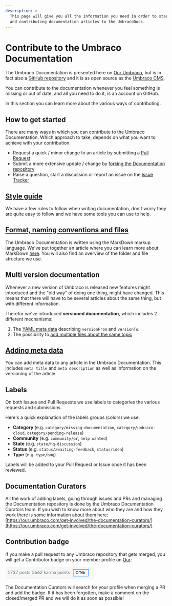 ```yaml
---
description: >-
  This page will give you all the information you need in order to start writing
  and contributing documentation articles to the UmbracoDocs.
---
```


# Contribute to the Umbraco Documentation

The Umbraco Documentation is presented here on [Our Umbraco](https://our.umbraco.com/documentation), but is in fact also a [GitHub repository](https://github.com/umbraco/UmbracoDocs) and it is as open source as the [Umbraco CMS](https://github.com/umbraco/Umbraco-CMS).

You can contribute to the documentation whenever you feel something is missing or out of date, and all you need to do it, is an account on GitHub.

In this section you can learn more about the various ways of contributing.

## How to get started

There are many ways in which you can contribute to the Umbraco Documentation. Which approach to take, depends on what you want to achieve with your contribution.

* Request a quick / minor change to an article by submitting a [Pull Request](https://github.com/sofietoft/ContribTests/tree/b4925c6fc368b3ce19dac119a8136c7206e519fc/Pull-Requests/index.md#option-1-creating-a-pr-directly-on-github)
* Submit a more extensive update / change by [forking the Documentation repository](https://github.com/sofietoft/ContribTests/tree/b4925c6fc368b3ce19dac119a8136c7206e519fc/Pull-Requests/index.md#options-2-creating-a-pr-through-a-fork)
* Raise a question, start a discussion or report an issue on the [Issue Tracker](github/index.md)

## [Style guide](style-and-syntax/index.md)

We have a few rules to follow when writing documentation, don't worry they are quite easy to follow and we have some tools you can use to help.

## [Format, naming conventions and files](style-and-syntax/index-1.md)

The Umbraco Documentation is written using the MarkDown markup language. We've put together an article where you can learn more about MarkDown [here](https://our.umbraco.com/Documentation/Contribute/Markdown-Conventions). You will also find an overview of the folder and file structure we use.

## Multi version documentation

Whenever a new version of Umbraco is released new features might introduced and the "old way" of doing one thing, might have changed. This means that there will have to be several articles about the same thing, but with different information.

Therefor we've introduced **versioned documentation**, which includes 2 different mechanisms:

1. The [YAML meta data](style-and-syntax/index-2.md) describing `versionFrom` and `versionTo`.
2. The possibility to [add multiple files about the same topic](structure/index.md)

## [Adding meta data](style-and-syntax/index-2.md)

You can add meta data to any article in the Umbraco Documentation. This includes `meta title` and `meta description` as well as information on the versioning of the article.

## Labels

On both Issues and Pull Requests we use labels to categories the various requests and submissions.

Here's a quick explanation of the labels groups \(colors\) we use:

* **Category** \(e.g. `category/missing-documentation`, `category/umbraco-cloud`, `category/pending-release`\)
* **Community** \(e.g. `community/pr`, `help wanted`\)
* **State** \(e.g. `state/hq-discussion`\)
* **Status** \(e.g. `status/awaiting-feedback`, `status/idea`\)
* **Type** \(e.g. `type/bug`\)

Labels will be added to your Pull Request or Issue once it has been reviewed.

## Documentation Curators

All the work of adding labels, going through issues and PRs and managing the Documentation repository is done by the Umbraco Documentation Curators team. If you wish to know more about who they are and how they work there is some information about them here: [https://our.umbraco.com/get-involved/the-documentation-curators/](https://our.umbraco.com/get-involved/the-documentation-curators/)

## Contribution badge

If you make a pull request to any Umbraco repository that gets merged, you will get a Contributor badge on your member profile on [Our](https://our.umbraco.com):

![Contributor badge on Our](.gitbook/assets/c-trib-badge.png)

The Documentation Curators will search for your profile when merging a PR and add the badge. If it has been forgotten, make a comment on the closed/merged PR and we will do it as soon as possible!

